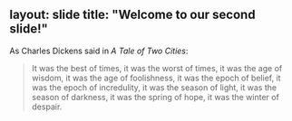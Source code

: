 layout: slide
title: "Welcome to our second slide!"
---
As Charles Dickens said in *A Tale of Two Cities*:

>It was the best of times, it was the worst of times, 
>it was the age of wisdom, it was the age of foolishness, 
>it was the epoch of belief, it was the epoch of incredulity, 
>it was the season of light, it was the season of darkness, 
>it was the spring of hope, it was the winter of despair.

